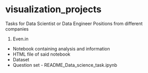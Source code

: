 # visualization_projects
Tasks for Data Scientist or Data Engineer Positions from different companies

1. Even.in
- Notebook containing analysis and information
- HTML file of said notebook
- Dataset
- Question set - README_Data_science_task.ipynb